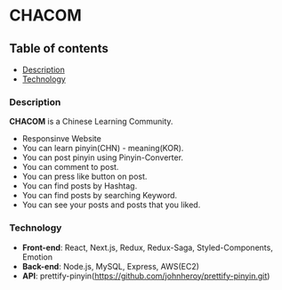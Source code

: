 # CHACOM



## Table of contents
* [Description](#Description)
* [Technology](#Technology)

### Description

**CHACOM** is a Chinese Learning Community. 
  + Responsinve Website
  + You can learn pinyin(CHN) - meaning(KOR).
  + You can post pinyin using Pinyin-Converter. 
  + You can comment to post. 
  + You can press like button on post. 
  + You can find posts by Hashtag. 
  + You can find posts by searching Keyword. 
  + You can see your posts and posts that you liked. 


### Technology

+ **Front-end**: React, Next.js, Redux, Redux-Saga, Styled-Components, Emotion
+ **Back-end**: Node.js, MySQL, Express, AWS(EC2)
+ **API**: prettify-pinyin(https://github.com/johnheroy/prettify-pinyin.git)
